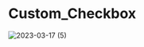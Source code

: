 # Custom_Checkbox
 
![2023-03-17 (5)](https://user-images.githubusercontent.com/111579457/225908949-01f66858-05bc-4658-9b48-130288b1f846.png)
